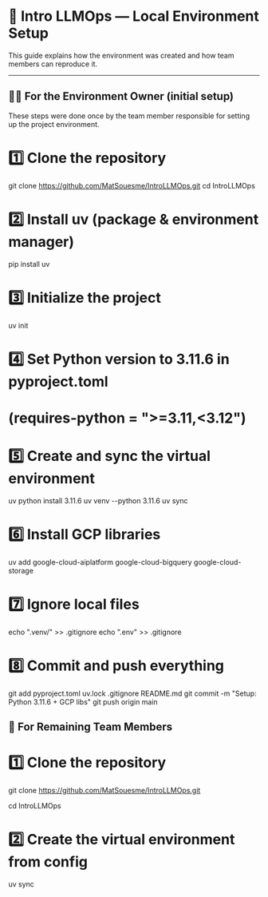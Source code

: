 # 🧠 Intro LLMOps — Local Environment Setup

This guide explains how the environment was created and how team members can reproduce it.

---

## 👨‍💻 For the Environment Owner (initial setup)

These steps were done once by the team member responsible for setting up the project environment.

# 1️⃣ Clone the repository
git clone https://github.com/MatSouesme/IntroLLMOps.git
cd IntroLLMOps

# 2️⃣ Install uv (package & environment manager)
pip install uv

# 3️⃣ Initialize the project
uv init

# 4️⃣ Set Python version to 3.11.6 in pyproject.toml
# (requires-python = ">=3.11,<3.12")

# 5️⃣ Create and sync the virtual environment
uv python install 3.11.6
uv venv --python 3.11.6
uv sync

# 6️⃣ Install GCP libraries
uv add google-cloud-aiplatform google-cloud-bigquery google-cloud-storage

# 7️⃣ Ignore local files
echo ".venv/" >> .gitignore
echo ".env"   >> .gitignore

# 8️⃣ Commit and push everything
git add pyproject.toml uv.lock .gitignore README.md
git commit -m "Setup: Python 3.11.6 + GCP libs"
git push origin main

## 👥 For Remaining Team Members
# 1️⃣ Clone the repository
git clone https://github.com/MatSouesme/IntroLLMOps.git

cd IntroLLMOps

# 2️⃣ Create the virtual environment from config
uv sync
